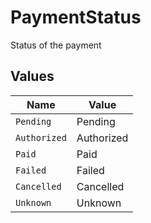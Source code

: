 # PaymentStatus

Status of the payment


## Values

| Name         | Value        |
| ------------ | ------------ |
| `Pending`    | Pending      |
| `Authorized` | Authorized   |
| `Paid`       | Paid         |
| `Failed`     | Failed       |
| `Cancelled`  | Cancelled    |
| `Unknown`    | Unknown      |
